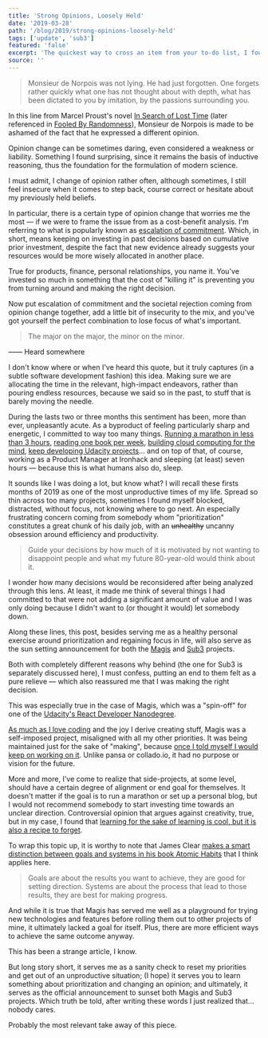 ```yaml
---
title: 'Strong Opinions, Loosely Held'
date: '2019-03-28'
path: '/blog/2019/strong-opinions-loosely-held'
tags: ['update', 'sub3']
featured: 'false'
excerpt: 'The quickest way to cross an item from your to-do list, I found out, is to not do it in the first place. Yet it is surprising the (irrelevant) amount of things we keep in our (personal) backlogs just because we simply committed to them in the past.'
source: ''
---
```


> Monsieur de Norpois was not lying. He had just forgotten. One forgets rather quickly what one has not thought about with depth, what has been dictated to you by imitation, by the passions surrounding you.

In this line from Marcel Proust's novel [In Search of Lost Time](https://en.wikipedia.org/wiki/In_Search_of_Lost_Time) (later referenced in [Fooled By Randomness](/blog/2019/fooled-by-randomness)), Monsieur de Norpois is made to be ashamed of the fact that he expressed a different opinion.

Opinion change can be sometimes daring, even considered a weakness or liability. Something I found surprising, since it remains the basis of inductive reasoning, thus the foundation for the formulation of modern science.

I must admit, I change of opinion rather often, although sometimes, I still feel insecure when it comes to step back, course correct or hesitate about my previously held beliefs.

In particular, there is a certain type of opinion change that worries me the most — if we were to frame the issue from as a cost-benefit analysis. I'm referring to what is popularly known as [escalation of commitment](https://en.wikipedia.org/wiki/Escalation_of_commitment). Which, in short, means keeping on investing in past decisions based on cumulative prior investment, despite the fact that new evidence already suggests your resources would be more wisely allocated in another place.

True for products, finance, personal relationships, you name it. You've invested so much in something that the cost of "killing it" is preventing you from turning around and making the right decision.

Now put escalation of commitment and the societal rejection coming from opinion change together, add a little bit of insecurity to the mix, and you've got yourself the perfect combination to lose focus of what's important.

> The major on the major, the minor on the minor.

—— Heard somewhere

I don't know where or when I've heard this quote, but it truly captures (in a subtle software development fashion) this idea. Making sure we are allocating the time in the relevant, high-impact endeavors, rather than pouring endless resources, because we said so in the past, to stuff that is barely moving the needle.

During the lasts two or three months this sentiment has been, more than ever, unpleasantly acute. As a byproduct of feeling particularly sharp and energetic, I committed to way too many things. [Running a marathon in less than 3 hours](/blog/2018/going-sub3), [reading one book per week](/blog/2019/upgrading-books), [building cloud computing for the mind](/work/pansa/), [keep developing Udacity projects](/blog/2018/magis-10)... and on top of that, of course, working as a Product Manager at Ironhack and sleeping (at least) seven hours — because this is what humans also do, sleep.

It sounds like I was doing a lot, but know what? I will recall these firsts months of 2019 as one of the most unproductive times of my life. Spread so thin across too many projects, sometimes I found myself blocked, distracted, without focus, not knowing where to go next. An especially frustrating concern coming from somebody whom "prioritization" constitutes a great chunk of his daily job, with an ~~unhealthy~~ uncanny obsession around efficiency and productivity.

> Guide your decisions by how much of it is motivated by not wanting to disappoint people and what my future 80-year-old would think about it.

I wonder how many decisions would be reconsidered after being analyzed through this lens. At least, it made me think of several things I had committed to that were not adding a significant amount of value and I was only doing because I didn't want to (or thought it would) let somebody down.

Along these lines, this post, besides serving me as a healthy personal exercise around prioritization and regaining focus in life, will also serve as the sun setting announcement for both the [Magis](/blog/2018/magis-10) and [Sub3](/blog/2018/going-sub3) projects.

Both with completely different reasons why behind (the one for Sub3 is separately discussed here), I must confess, putting an end to them felt as a pure relieve — which also reassured me that I was making the right decision.

This was especially true in the case of Magis, which was a "spin-off" for one of the [Udacity's React Developer Nanodegree](/blog/2018/udacity-rdnd).

[As much as I love coding](/blog/2019/right-time) and the joy I derive creating stuff, Magis was a self-imposed project, misaligned with all my other priorities. It was being maintained just for the sake of "making", because [once I told myself I would keep on working on it](/blog/2018/magis-10). Unlike pansa or collado.io, it had no purpose or vision for the future.

More and more, I've come to realize that side-projects, at some level, should have a certain degree of alignment or end goal for themselves. It doesn't matter if the goal is to run a marathon or set up a personal blog, but I would not recommend somebody to start investing time towards an unclear direction. Controversial opinion that argues against creativity, true, but in my case, I found that [learning for the sake of learning is cool, but it is also a recipe to forget](/blog/2018/broken-notes).

To wrap this topic up, it is worthy to note that James Clear [makes a smart distinction between goals and systems in his book Atomic Habits](/blog/2019/atomic-habits#goals--systems) that I think applies here.

> Goals are about the results you want to achieve, they are good for setting direction.
> Systems are about the process that lead to those results, they are best for making progress.

And while it is true that Magis has served me well as a playground for trying new technologies and features before rolling them out to other projects of mine, it ultimately lacked a goal for itself. Plus, there are more efficient ways to achieve the same outcome anyway.

This has been a strange article, I know.

But long story short, it serves me as a sanity check to reset my priorities and get out of an unproductive situation; (I hope) it serves you to learn something about prioritization and changing an opinion; and ultimately, it serves as the official announcement to sunset both Magis and Sub3 projects. Which truth be told, after writing these words I just realized that... nobody cares.

Probably the most relevant take away of this piece.
